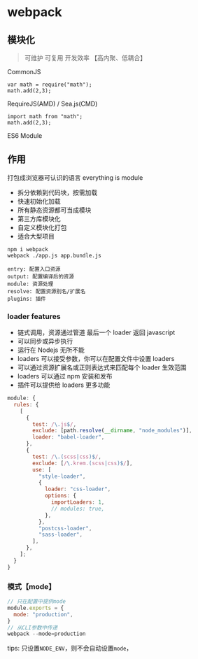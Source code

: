 # webpack

## 模块化

> 可维护
> 可复用
> 开发效率
> 【高内聚、低耦合】

CommonJS

```
var math = require("math");
math.add(2,3);
```

RequireJS(AMD) / Sea.js(CMD)

```
import math from "math";
math.add(2,3);
```

ES6 Module

## 作用

打包成浏览器可认识的语言
everything is module

- 拆分依赖到代码块，按需加载
- 快速初始化加载
- 所有静态资源都可当成模块
- 第三方库模块化
- 自定义模块化打包
- 适合大型项目

```
npm i webpack
webpack ./app.js app.bundle.js
```

```
entry: 配置入口资源
output: 配置编译后的资源
module: 资源处理
resolve: 配置资源别名/扩展名
plugins: 插件
```

### loader features

- 链式调用，资源通过管道 最后一个 loader 返回 javascript
- 可以同步或异步执行
- 运行在 Nodejs 无所不能
- loaders 可以接受参数，你可以在配置文件中设置 loaders
- 可以通过资源扩展名或正则表达式来匹配每个 loader 生效范围
- loaders 可以通过 npm 安装和发布
- 插件可以提供给 loaders 更多功能

```js
module: {
  rules: {
    [
      {
        test: /\.js$/,
        exclude: [path.resolve(__dirname, "node_modules")],
        loader: "babel-loader",
      },
      {
        test: /\.(scss|css)$/,
        exclude: [/\.krem.(scss|css)$/],
        use: [
          "style-loader",
          {
            loader: "css-loader",
            options: {
              importLoaders: 1,
              // modules: true,
            },
          },
          "postcss-loader",
          "sass-loader",
        ],
      },
    ];
  }
}
```

### 模式【mode】

```js
// 只在配置中提供mode
module.exports = {
  mode: "production",
}
// 从CLI参数中传递
webpack --mode=production
```

tips: 只设置`NODE_ENV`，则不会自动设置`mode`，
